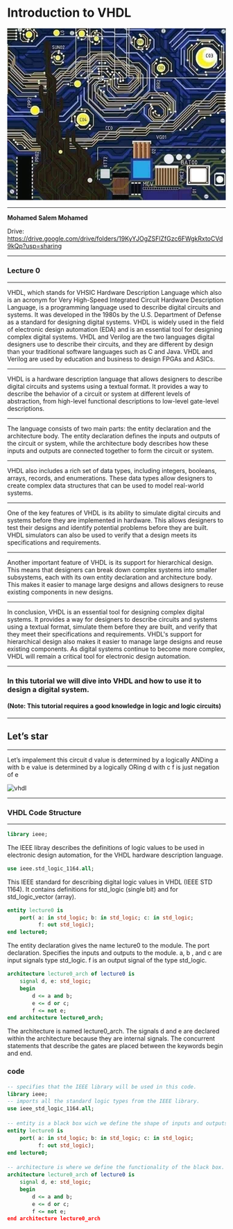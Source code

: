 # __Introduction to VHDL__

![Starry Night Logic](../assets/starrynightlogic.jpeg)

---

__Mohamed Salem Mohamed__

Drive: https://drive.google.com/drive/folders/19KyYJOgZSFlZfGzc6FWgkRxtoCVd9kQp?usp=sharing

---
### Lecture 0
---

VHDL, which stands for VHSIC Hardware Description Language which also is an acronym for Very High-Speed Integrated Circuit Hardware Description Language, is a programming language used to describe digital circuits and systems. It was developed in the 1980s by the U.S. Department of Defense as a standard for designing digital systems. VHDL is widely used in the field of electronic design automation (EDA) and is an essential tool for designing complex digital systems. VHDL and Verilog are the two languages digital designers use to describe their circuits, and they are different by design than your traditional software languages such as C and Java. VHDL and Verilog are used by education and business to design FPGAs and ASICs.

---

VHDL is a hardware description language that allows designers to describe digital circuits and systems using a textual format. It provides a way to describe the behavior of a circuit or system at different levels of abstraction, from high-level functional descriptions to low-level gate-level descriptions.

---

The language consists of two main parts: the entity declaration and the architecture body. The entity declaration defines the inputs and outputs of the circuit or system, while the architecture body describes how these inputs and outputs are connected together to form the circuit or system.

---

VHDL also includes a rich set of data types, including integers, booleans, arrays, records, and enumerations. These data types allow designers to create complex data structures that can be used to model real-world systems.

---

One of the key features of VHDL is its ability to simulate digital circuits and systems before they are implemented in hardware. This allows designers to test their designs and identify potential problems before they are built. VHDL simulators can also be used to verify that a design meets its specifications and requirements.

---

Another important feature of VHDL is its support for hierarchical design. This means that designers can break down complex systems into smaller subsystems, each with its own entity declaration and architecture body. This makes it easier to manage large designs and allows designers to reuse existing components in new designs.

---

In conclusion, VHDL is an essential tool for designing complex digital systems. It provides a way for designers to describe circuits and systems using a textual format, simulate them before they are built, and verify that they meet their specifications and requirements. VHDL's support for hierarchical design also makes it easier to manage large designs and reuse existing components. As digital systems continue to become more complex, VHDL will remain a critical tool for electronic design automation.

---

### __In this tutorial we will dive into VHDL and how to use it to design a digital system.__
#### (Note: This tutorial requires a good knowledge in logic and logic circuits)
---

## Let’s star

---

Let’s impalement this circuit
d value is determined by a logically ANDing a with b
e value is determined by a logically ORing d with c
f is just negation of e

![vhdl](../assets/vhdl.jpg)

---

### __VHDL Code Structure__

---

```vhdl
library ieee;
```
The IEEE libray describes the definitions of logic values to be used in electronic design automation, for the VHDL hardware description language.

```vhdl
use ieee.std_logic_1164.all;
```
This IEEE standard for describing digital logic values in VHDL (IEEE STD 1164). It contains definitions for std_logic (single bit) and for std_logic_vector (array).

```vhdl
entity lecture0 is
    port( a: in std_logic; b: in std_logic; c: in std_logic;
          f: out std_logic);
end lecture0;
```
The entity declaration gives the name lecture0 to the module. The port declaration. Specifies the inputs and outputs to the module. a, b , and c are input signals type std_logic. f is an output signal of the type std_logic.


```vhdl
architecture lecture0_arch of lecture0 is
    signal d, e: std_logic;
    begin
        d <= a and b;
        e <= d or c;
        f <= not e;
end architecture lecture0_arch;
```
The architecture is named lecture0_arch. The signals d and e are declared within the architecture because they are internal signals. The concurrent statements that describe the gates are placed between the keywords begin and end.

### __code__

```vhdl
-- specifies that the IEEE library will be used in this code.
library ieee;
-- imports all the standard logic types from the IEEE library.
use ieee_std_logic_1164.all;

-- entity is a black box wich we define the shape of inputs and outputs  at 
entity lecture0 is
    port( a: in std_logic; b: in std_logic; c: in std_logic;
          f: out std_logic);
end lecture0;

-- architecture is where we define the functionality of the black box.
architecture lecture0_arch of lecture0 is
    signal d, e: std_logic;
    begin
        d <= a and b;
        e <= d or c;
        f <= not e;
end architecture lecture0_arch
```